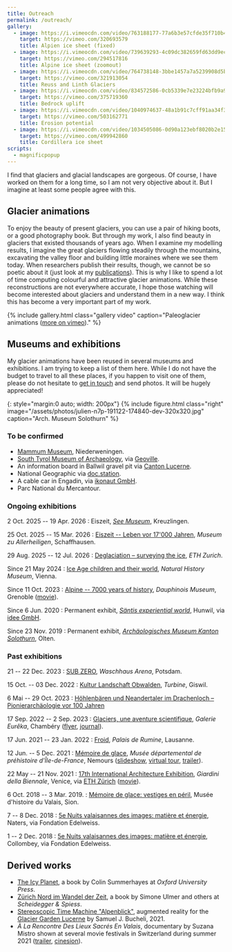 ```yaml
---
title: Outreach
permalink: /outreach/
gallery:
  - image: https://i.vimeocdn.com/video/763188177-77a6b3e57cfde35f710b4e94f833d4cd5d6c116c63bbca89f3af7d34ef4d8604-d?mw=400
    target: https://vimeo.com/320693579
    title: Alpien ice sheet (fixed)
  - image: https://i.vimeocdn.com/video/739639293-4c09dc382659fd63dd9ecae66d49576422741dff070d17bbb55b290145c3a73d-d?mw=400
    target: https://vimeo.com/294517816
    title: Alpine ice sheet (zoomout)
  - image: https://i.vimeocdn.com/video/764738148-3bbe1457a7a5239908d5ba4cbb9ea1bf27e791c651e62a0a35640e4832061407-d?mw=400
    target: https://vimeo.com/321913054
    title: Reuss and Linth Glaciers
  - image: https://i.vimeocdn.com/video/834572586-0cb5339e7e23224bfb9a93a8fb6abb32f51d996691b48347066976f807afead1-d?mw=400
    target: https://vimeo.com/375719360
    title: Bedrock uplift
  - image: https://i.vimeocdn.com/video/1040974637-48a1b91c7cff91aa34f318a66082c90be6a1fa97d283b40297d1f4d2c62e9495-d?mw=400
    target: https://vimeo.com/503162771
    title: Erosion potential
  - image: https://i.vimeocdn.com/video/1034505086-0d90a123ebf8020b2e151d13462e3e24402f614251098e4f6bfc46ac837fe2d9-d?mw=400
    target: https://vimeo.com/499942860
    title: Cordillera ice sheet
scripts:
  - magnificpopup
---
```


I find that glaciers and glacial landscapes are gorgeous. Of course, I have
worked on them for a long time, so I am not very objective about it. But I
imagine at least some people agree with this.


## Glacier animations

To enjoy the beauty of present glaciers, you can use a pair of hiking boots, or
a good photography book. But through my work, I also find beauty in glaciers
that existed thousands of years ago. When I examine my modelling results, I
imagine the great glaciers flowing steadily through the mountains, excavating
the valley floor and building little moraines where we see them today.
When researchers publish their results, though, we cannot be so poetic about it
(just look at my [publications](publications)). This is why I like to spend a
lot of time computing colourful and attractive glacier animations. While these
reconstructions are not everywhere accurate, I hope those watching will become
interested about glaciers and understand them in a new way. I think this has
become a very important part of my work.

{% include gallery.html class="gallery video"
  caption="Paleoglacier animations ([more on vimeo](https://vimeo.com/pyjeo))." %}


## Museums and exhibitions

My glacier animations have been reused in several museums and exhibitions. I
am trying to keep a list of them here. While I do not have the budget to travel
to all these places, if you happen to visit one of them, please do not hesitate
to [get in touch](/contact/) and send photos. It will be hugely appreciated!

{: style="margin:0 auto; width: 200px"}
{% include figure.html class="right"
  image="/assets/photos/julien-n7p-191122-174840-dev-320x320.jpg"
  caption="Arch. Museum Solothurn" %}

### To be confirmed

* [Mammum Museum](https://www.mammutmuseum.ch/), Niederweningen.
* [South Tyrol Museum of Archaeology](https://www.iceman.it/en),
  via [Geoville](https://www.geoville.com).
* An information board in Ballwil gravel pit via [Canton Lucerne](http://www.da.lu.ch).
* National Geographic via [doc.station](https://www.docstation.de).
* A cable car in Engadin, via [ikonaut GmbH](https://www.ikonaut.ch).
* Parc National du Mercantour.

### Ongoing exhibitions

2 Oct. 2025 -- 19 Apr. 2026
: Eiszeit, *[See Museum](https://seemuseum.ch)*, Kreuzlingen.

25 Oct. 2025 -- 15 Mar. 2026
: [Eiszeit -- Leben vor 17'000 Jahren](
    https://allerheiligen.ch/ausstellungen/ausstellung/eiszeit/),
  *Museum zu Allerheiligen*, Schaffhausen.

29 Aug. 2025 -- 12 Jul. 2026
: [Deglaciation – surveying the ice](
    https://library.ethz.ch/en/news-and-courses/news/news-articles/2025/07/deglaciation-surveying-the-ice.html),
  *ETH Zurich*.

Since 21 May 2024
: [Ice Age children and their world](
    https://www.nhm.at/en/exhibitions/permanent_exhibitions/ice_age_children),
  *Natural History Museum*, Vienna.

Since 11 Oct. 2023
: [Alpine -- 7000 years of history](
    https://musees.isere.fr/expo/musee-dauphinois-alpins-7000-ans-dhistoires),
  *Dauphinois Museum*, Grenoble
  ([movie](https://www.youtube.com/watch?v=6-GrRrrkE3s)).

Since 6 Jun. 2020
: Permanent exhibit, [*Säntis experiential world*](
    https://saentisbahn.ch/en/the-experiential-world),
  Hunwil, via [idee GmbH](http://www.idee.at).

Since 23 Nov. 2019
: Permanent exhibit, [*Archäologisches Museum Kanton Solothurn*](
    https://hausdermuseen.ch/archaeologisches-museum), Olten.

### Past exhibitions

21 -- 22 Dec. 2023
: [SUB ZERO](https://xenorama.com/curation-of-sub-zero-exhibition/),
  *Waschhaus Arena*, Potsdam.

15 Oct. -- 03 Dec. 2022
: [Kultur Landschaft Obwalden](
    https://www.kulturlandschaft-ow.ch/turbine-giswil-2022),
  *Turbine*, Giswil.

6 Mai -- 29 Oct. 2023
: [Höhlenbären und Neandertaler im Drachenloch – Pionierarchäologie vor 100 Jahren](
    https://www.kulturmuseumsg.ch/ausstellungen/Drachenloch2023.php)

17 Sep. 2022 -- 2 Sep. 2023
: [Glaciers, une aventure scientifique](
    https://www.chambery.fr/560-archives-expositions.htm#par51009),
  *Galerie Eurêka*, Chambéry
  ([flyer](
    https://www.chambery.fr/cms_viewFile.php?idtf=32053&path=Flyer-Glacier.pdf),
  [journal](
    https://www.chambery.fr/cms_viewFile.php?idtf=37553&path=Journal-de-l-exposition-Glaciers.pdf)).

17 Jun. 2021 -- 23 Jan. 2022
: [Froid](https://dev.lausanne-musees.ch/en_GB/exhibitions/froid),
  *Palais de Rumine*, Lausanne.

12 Jun. -- 5 Dec. 2021
: [Mémoire de glace](
    https://www.musee-prehistoire-idf.fr/fr/memoire-de-glace),
  *Musée départemental de préhistoire d'Île-de-France*, Nemours
  ([slideshow](
    https://www.musee-prehistoire-idf.fr/fr/mediatheque/memoire-de-glace),
  [virtual tour](https://my.matterport.com/show/?m=pjn4vaHHuca),
  [trailer](https://www.youtube.com/watch?v=hZhanxW0vZo)).

22 May -- 21 Nov. 2021
: [17th International Architecture Exhibition](
    https://www.labiennale.org/en/architecture/2021/vogt-landscape-architects),
  *Giardini della Biennale*, Venice, via [ETH Zürich](https://vogt.arch.ethz.ch/en/)
  ([movie](https://www.youtube.com/watch?v=sC8CHTM6ZU0)).

6 Oct. 2018 -- 3 Mar. 2019.
: [Mémoire de glace: vestiges en péril](
    https://www.musees-valais.ch/musee-histoire/expositions/archives/item/1229-memoire-de-glace-vestiges-en-peril.html),
  Musée d'histoire du Valais, Sion.

7 -- 8 Dec. 2018
: [5e Nuits valaisannes des images: matière et énergie](
    https://agenda.culturevalais.ch/fr/event/show/14762),
  Naters, via Fondation Edelweiss.

1 -- 2 Dec. 2018
: [5e Nuits valaisannes des images: matière et énergie](
    https://agenda.culturevalais.ch/fr/event/show/15208),
  Collombey, via Fondation Edelweiss.


## Derived works

* [The Icy Planet](https://academic.oup.com/book/45398), a book by Colin
  Summerhayes at *Oxford University Press*.
* [Zürich Nord im Wandel der Zeit](
    https://www.scheidegger-spiess.ch/produkt/zuerich-nord/541), a book by
  Simone Ulmer and others at *Scheidegger & Spiess*.
* [Stereoscopic Time Machine "Alpenblick"](
    https://samuelbucheli.myportfolio.com/stereoscopic-time-machine-alpenblick),
  augmented reality for the [Glacier Garden Lucerne](
    https://gletschergarten.ch) by Samuel J. Bucheli, 2021.
* *À La Rencontre Des Lieux Sacrés En Valais*, documentary by Suzana Mistro shown at several movie festivals in Switzerland during summer 2021
  ([trailer](https://www.youtube.com/watch?v=0qmu3VL-QYA), [cinesion](https://www.cinesion.ch/resume?movie=2836)).
